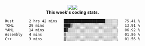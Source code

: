 <div align="center" style="display: flex; justify-content: center; align-items: center; height: auto;">
  <div style="display: flex; align-items: center;">
    <img src="https://github-readme-streak-stats.herokuapp.com/?user=innerviewer&theme=black-ice&hide_border=true&stroke=0000&background=0D1117&ring=0080FF&fire=0080FF&currStreakLabel=0080FF" style="height: auto;" />
  </div>
  <div>
    <img src="https://github-readme-stats-one-bice.vercel.app/api/top-langs/?username=innerviewer&role=OWNER,ORGANIZATION_MEMBER,COLLABORATOR&show_icons=true&count_private=true&hide_border=true&title_color=0080FF&icon_color=ffffff&text_color=c9d1d9&bg_color=0d1117" style="height: auto;" />
  </div>
</div>


<div align="center"><b>This week's coding stats.</b>
<!--START_SECTION:waka-->

```txt
Rust       2 hrs 42 mins   ███████████████████░░░░░░   75.41 %
TOML       29 mins         ███▒░░░░░░░░░░░░░░░░░░░░░   13.91 %
YAML       14 mins         █▓░░░░░░░░░░░░░░░░░░░░░░░   06.92 %
Assembly   4 mins          ▒░░░░░░░░░░░░░░░░░░░░░░░░   01.86 %
C++        3 mins          ▒░░░░░░░░░░░░░░░░░░░░░░░░   01.56 %
```

<!--END_SECTION:waka-->
</div>
